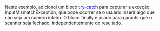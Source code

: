 Neste exemplo, adicionei um bloco <span style="color:blue">try-catch</span> para capturar a exceção InputMismatchException, que pode ocorrer se o usuário inserir algo que não seja um número inteiro. O bloco finally é usado para garantir que o scanner seja fechado, independentemente do resultado.

